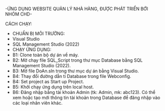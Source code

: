 -ỨNG DỤNG WEBSITE QUẢN LÝ NHÀ HÀNG, ĐƯỢC PHÁT TRIỂN BỚI NHÓM CHD-

CÁCH CHẠY:
- CHUẨN BỊ MÔI TRƯỜNG:
- Visual Studio
- SQL Management Studio (2022)
- CHẠY ỨNG DỤNG:
- B1: Clone toàn bộ dự án về máy.
- B2: Mở chạy file SQL_Script trong thư mục Database bằng SQL Management Studio (2022).
- B3: Mở file DoAn.sln trong thư mục dự án bằng Visual Studio.
- B4: Thay đổi đường dẫn ti Database trong file Webconfig.
- B4: Set project as Start up Project.
- B5: Khởi chạy ứng dụng trên local host.
- B6: Đăng nhập bằng tài khoản Admin (tk: Admin, mk: abc123). Có thể xem hoặc tạo mới thông tin tài khoản trong Database để đăng nhập vào các loại nhân viên khác.
